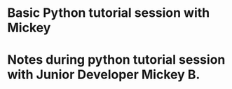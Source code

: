 # Basic Python tutorial session with Mickey
# Notes during python tutorial session with Junior Developer Mickey B.


